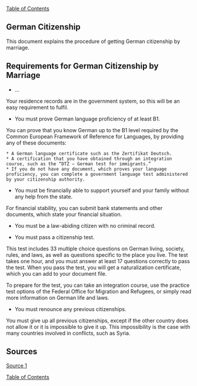 [Table of Contents](Readme.md)

German Citizenship
-

This document explains the procedure of getting German citizenship by marriage.

Requirements for German Citizenship by Marriage
-

* ...

Your residence records are in the government system, so this will be an easy requirement to fulfil.

* You must prove German language proficiency of at least B1.

You can prove that you know German up to the B1 level required by the Common European Framework of Reference for Languages, by providing any of these documents:

    * A German language certificate such as the Zertifikat Deutsch.
    * A certification that you have obtained through an integration course, such as the “DTZ – German test for immigrants.”
    * If you do not have any document, which proves your language proficiency, you can complete a government language test administered by your citizenship authority.

* You must be financially able to support yourself and your family without any help from the state.

For financial stability, you can submit bank statements and other documents, which state your financial situation.

* You must be a law-abiding citizen with no criminal record.

* You must pass a citizenship test.

This test includes 33 multiple choice questions on German living, society, rules, and laws, as well as questions specific to the place you live. The test takes one hour, and you must answer at least 17 questions correctly to pass the test. When you pass the test, you will get a naturalization certificate, which you can add to your document file.

To prepare for the test, you can take an integration course, use the practice test options of the Federal Office for Migration and Refugees, or simply read more information on German life and laws.

* You must renounce any previous citizenships.

You must give up all previous citizenships, except if the other country does not allow it or it is impossible to give it up. This impossibility is the case with many countries involved in conflicts, such as Syria.




Sources
-

[Source 1](https://www.germany-visa.org/german-citizenship/)

[Table of Contents](Readme.md)


